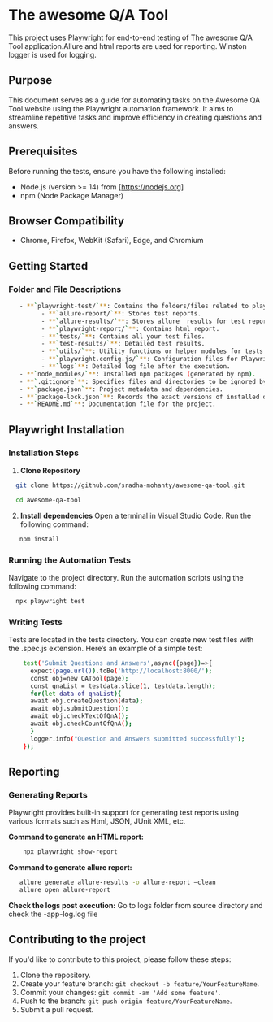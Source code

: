# The awesome Q/A Tool 

This project uses [Playwright](https://playwright.dev/) for end-to-end testing of The awesome Q/A Tool application.Allure and html reports are used for reporting. Winston logger is used for logging.

## Purpose 

This document serves as a guide for automating tasks on the Awesome QA Tool website using the Playwright automation framework. It aims to streamline repetitive tasks and improve efficiency in creating questions and answers. 

## Prerequisites

Before running the tests, ensure you have the following installed:

- Node.js (version >= 14) from [https://nodejs.org]
- npm (Node Package Manager)

## Browser Compatibility 

- Chrome, Firefox, WebKit (Safari), Edge, and Chromium 

## Getting Started

### Folder and File Descriptions
```sh
   - **`playwright-test/`**: Contains the folders/files related to playwright test automation.
         - **`allure-report/`**: Stores test reports.
         - **`allure-results/`**: Stores allure  results for test reports.
         - **`playwright-report/`**: Contains html report.
         - **`tests/`**: Contains all your test files.
         - **`test-results/`**: Detailed test results.
         - **`utils/`**: Utility functions or helper modules for tests.
         - **`playwright.config.js/`**: Configuration files for Playwright and related settings.
         - **`logs`**: Detailed log file after the execution.
   - **`node_modules/`**: Installed npm packages (generated by npm).
   - **`.gitignore`**: Specifies files and directories to be ignored by Git.
   - **`package.json`**: Project metadata and dependencies.
   - **`package-lock.json`**: Records the exact versions of installed dependencies.
   - **`README.md`**: Documentation file for the project.
```
## Playwright Installation 

### Installation Steps 

1. **Clone Repository**

 ```sh
   git clone https://github.com/sradha-mohanty/awesome-qa-tool.git

   cd awesome-qa-tool
 ```
2. **Install dependencies**
  Open a terminal in Visual Studio Code.
  Run the following command: 
 ```sh
    npm install 
 ```
### Running the Automation Tests

  Navigate to the project directory. 
  Run the automation scripts using the following command: 
 ```sh
   npx playwright test
 ```
### Writing Tests
  Tests are located in the tests directory. You can create new test files with the .spec.js  extension. Here’s an example of a simple test:

  ```sh
      test('Submit Questions and Answers',async({page})=>{
        expect(page.url()).toBe('http://localhost:8000/');
        const obj=new QATool(page);
        const qnaList = testdata.slice(1, testdata.length);
        for(let data of qnaList){
        await obj.createQuestion(data);
        await obj.submitQuestion();
        await obj.checkTextOfQnA();
        await obj.checkCountOfQnA();
        }  
        logger.info("Question and Answers submitted successfully");
      });
  ```

## Reporting 

### Generating Reports 

 Playwright provides built-in support for generating test reports using various formats such as Html, JSON, JUnit XML, etc. 

**Command to generate an HTML report:**
 ```sh
     npx playwright show-report 
 ```
**Command to generate allure report:**
 ```sh
    allure generate allure-results -o allure-report –clean 
    allure open allure-report  
 ```
**Check the logs post execution:**
   Go to logs folder from source directory and check the <Date>-app-log.log file

## Contributing to the project

If you'd like to contribute to this project, please follow these steps:

1. Clone the repository.
2. Create your feature branch: `git checkout -b feature/YourFeatureName`.
3. Commit your changes: `git commit -am 'Add some feature'`.
4. Push to the branch: `git push origin feature/YourFeatureName`.
5. Submit a pull request.
